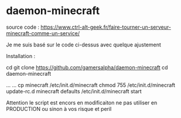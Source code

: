 # daemon-minecraft

source code : https://www.ctrl-alt-geek.fr/faire-tourner-un-serveur-minecraft-comme-un-service/

Je me suis basé sur le code ci-dessus avec quelque ajustement

Installation : 

cd
git clone https://github.com/gamersalpha/daemon-minecraft
cd daemon-minecraft

...
...
cp minecraft /etc/init.d/minecraft
chmod 755 /etc/init.d/minecraft
update-rc.d minecraft defaults
/etc/init.d/minecraft start

Attention le script est encors en modificaiton ne pas utiliser en PRODUCTION ou sinon à vos risque et peril


